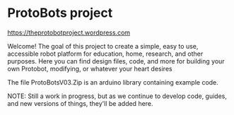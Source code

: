 # ProtoBots project

https://theprotobotproject.wordpress.com

Welcome! The goal of this project to create a simple, easy to use, accessible robot platform for education, home, research, and other purposes. Here you can find design files, code, and more for building your own Protobot, modifying, or whatever your heart desires

The file ProtoBotsV03.Zip is an arduino library containing example code.

NOTE: Still a work in progress, but as we continue to develop code, guides, and new versions of things, they'll be added here.
